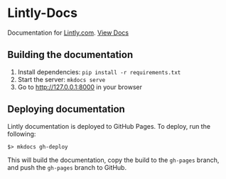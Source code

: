 # Lintly-Docs

Documentation for [Lintly.com](lintly.com). [View Docs](https://lintlyci.github.io/Lintly-Docs/)

## Building the documentation

1. Install dependencies: `pip install -r requirements.txt`
2. Start the server: `mkdocs serve`
3. Go to http://127.0.0.1:8000 in your browser

## Deploying documentation

Lintly documentation is deployed to GitHub Pages. To deploy, run the following:

```
$> mkdocs gh-deploy
```

This will build the documentation, copy the build to the `gh-pages` branch, and push the `gh-pages`
branch to GitHub.
